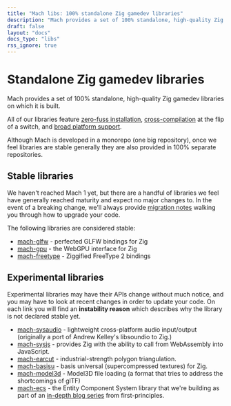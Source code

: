 ```yaml
---
title: "Mach libs: 100% standalone Zig gamedev libraries"
description: "Mach provides a set of 100% standalone, high-quality Zig gamedev libraries on which it is built, they all feature zero-fuss installation, broad platform support, and cross-compilation at the flip of a switch."
draft: false
layout: "docs"
docs_type: "libs"
rss_ignore: true
---
```


# Standalone Zig gamedev libraries

Mach provides a set of 100% standalone, high-quality Zig gamedev libraries on which it is built.

All of our libraries feature <a href="../../about/goals#zero-fuss-installation">zero-fuss installation</a>, <a href="../../about/goals#seamless-cross-compilation">cross-compilation</a> at the flip of a switch, and <a href="../../about/goals#platform-support">broad platform support</a>.

Although Mach is developed in a monorepo (one big repository), once we feel libraries are stable generally they are also provided in 100% separate repositories.

## Stable libraries

We haven't reached Mach 1 yet, but there are a handful of libraries we feel have generally reached maturity and expect no major changes to. In the event of a breaking change, we'll always provide [migration notes](../core/migrations.md) walking you through how to upgrade your code.

The following libraries are considered stable:

* [mach-glfw](glfw) - perfected GLFW bindings for Zig
* [mach-gpu](gpu) - the WebGPU interface for Zig
* [mach-freetype](freetype) - Ziggified FreeType 2 bindings

## Experimental libraries

Experimental libraries may have their APIs change without much notice, and you may have to look at recent changes in order to update your code. On each link you will find an **instability reason** which describes why the library is not declared stable yet.

* [mach-sysaudio](experimental#sysaudio) - lightweight cross-platform audio input/output (originally a port of Andrew Kelley's libsoundio to Zig.)
* [mach-sysjs](experimental#sysjs) - provides Zig with the ability to call from WebAssembly into JavaScript.
* [mach-earcut](experimental#earcut) - industrial-strength polygon triangulation.
* [mach-basisu](experimental#basisu) - basis universal (supercompressed textures) for Zig.
* [mach-model3d](experimental#model3d) - Model3D file loading (a format that tries to address the shortcomings of glTF)
* [mach-ecs](experimental#ecs) - the Entity Component System library that we're building as part of an [in-depth blog series](https://devlog.hexops.com/categories/build-an-ecs/) from first-principles.
